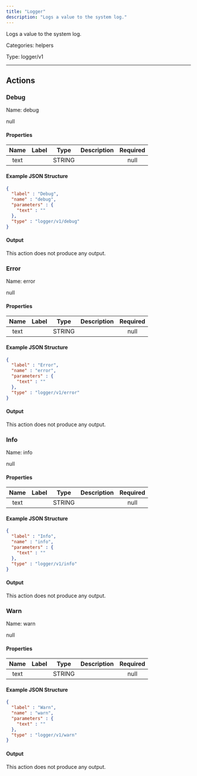 ```yaml
---
title: "Logger"
description: "Logs a value to the system log."
---
```


Logs a value to the system log.


Categories: helpers


Type: logger/v1

<hr />




## Actions


### Debug
Name: debug

null

#### Properties

|      Name       |      Label     |     Type     |     Description     | Required |
|:---------------:|:--------------:|:------------:|:-------------------:|:--------:|
| text | | STRING |  | null |

#### Example JSON Structure
```json
{
  "label" : "Debug",
  "name" : "debug",
  "parameters" : {
    "text" : ""
  },
  "type" : "logger/v1/debug"
}
```

#### Output

This action does not produce any output.




### Error
Name: error

null

#### Properties

|      Name       |      Label     |     Type     |     Description     | Required |
|:---------------:|:--------------:|:------------:|:-------------------:|:--------:|
| text | | STRING |  | null |

#### Example JSON Structure
```json
{
  "label" : "Error",
  "name" : "error",
  "parameters" : {
    "text" : ""
  },
  "type" : "logger/v1/error"
}
```

#### Output

This action does not produce any output.




### Info
Name: info

null

#### Properties

|      Name       |      Label     |     Type     |     Description     | Required |
|:---------------:|:--------------:|:------------:|:-------------------:|:--------:|
| text | | STRING |  | null |

#### Example JSON Structure
```json
{
  "label" : "Info",
  "name" : "info",
  "parameters" : {
    "text" : ""
  },
  "type" : "logger/v1/info"
}
```

#### Output

This action does not produce any output.




### Warn
Name: warn

null

#### Properties

|      Name       |      Label     |     Type     |     Description     | Required |
|:---------------:|:--------------:|:------------:|:-------------------:|:--------:|
| text | | STRING |  | null |

#### Example JSON Structure
```json
{
  "label" : "Warn",
  "name" : "warn",
  "parameters" : {
    "text" : ""
  },
  "type" : "logger/v1/warn"
}
```

#### Output

This action does not produce any output.






